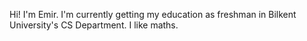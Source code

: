 Hi! I'm Emir. I'm currently getting my education as freshman in Bilkent University's CS Department. I like maths.
